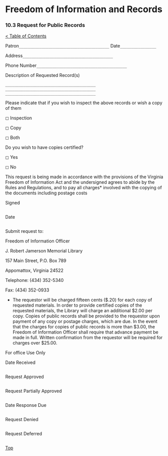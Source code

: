 [0]: ../README.md
[10.3]: public-records-request.md

# Freedom of Information and Records
### 10.3 Request for Public Records
[< Table of Contents][0]

Patron``________________________________________`` Date``________________``

Address``________________________________________``

Phone Number``________________________________________``

Description of Requested Record(s)
```
________________________________________
________________________________________
________________________________________
```
Please indicate that if you wish to inspect the above records or wish a copy of them

◻ Inspection

◻ Copy

◻ Both

Do you wish to have copies certified?

◻ Yes

◻ No

This request is being made in accordance with the provisions of the Virginia Freedom of Information Act and the undersigned agrees to abide by the Rules and Regulations, and to pay all charges* involved with the copying of the documents including postage costs

Signed
```
```
Date
```
```
Submit request to:

Freedom of Information Officer

J. Robert Jamerson Memorial Library

157 Main Street, P.O. Box 789

Appomattox, Virginia 24522

Telephone: (434) 352-5340

Fax: (434) 352-0933

* The requestor will be charged fifteen cents ($.20) for each copy of requested materials. In order to provide certified copies of the requested materials, the Library will charge an additional $2.00 per copy. Copies of public records shall be provided to the requestor upon payment of any copy or postage charges, which are due. In the event that the charges for copies of public records is more than $3.00, the Freedom of Information Officer shall require that advance payment be made in full. Written confirmation from the requestor will be required for charges over $25.00.

For office Use Only

Date Received
```
```
Request Approved
```
```
Request Partially Approved
```
```
Date Response Due
```
```
Request Denied
```
```
Request Deferred
```
```

[Top][10.3]
